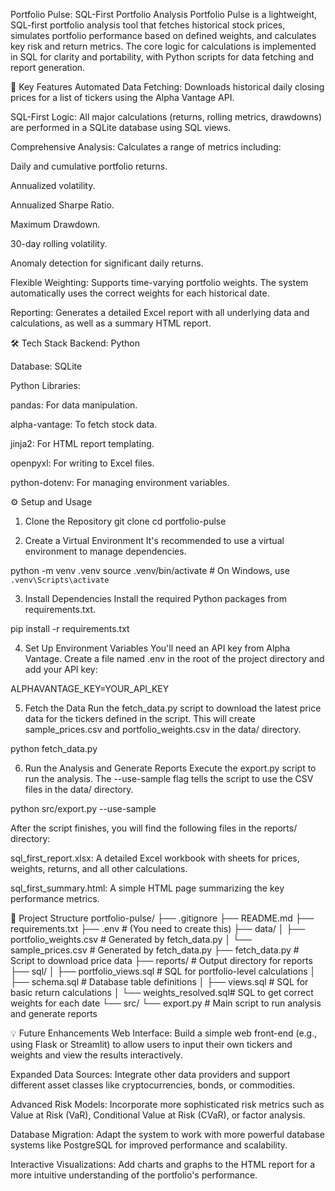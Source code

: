 Portfolio Pulse: SQL-First Portfolio Analysis
Portfolio Pulse is a lightweight, SQL-first portfolio analysis tool that fetches historical stock prices, simulates portfolio performance based on defined weights, and calculates key risk and return metrics. The core logic for calculations is implemented in SQL for clarity and portability, with Python scripts for data fetching and report generation.

🚀 Key Features
Automated Data Fetching: Downloads historical daily closing prices for a list of tickers using the Alpha Vantage API.

SQL-First Logic: All major calculations (returns, rolling metrics, drawdowns) are performed in a SQLite database using SQL views.

Comprehensive Analysis: Calculates a range of metrics including:

Daily and cumulative portfolio returns.

Annualized volatility.

Annualized Sharpe Ratio.

Maximum Drawdown.

30-day rolling volatility.

Anomaly detection for significant daily returns.

Flexible Weighting: Supports time-varying portfolio weights. The system automatically uses the correct weights for each historical date.

Reporting: Generates a detailed Excel report with all underlying data and calculations, as well as a summary HTML report.

🛠️ Tech Stack
Backend: Python

Database: SQLite

Python Libraries:

pandas: For data manipulation.

alpha-vantage: To fetch stock data.

jinja2: For HTML report templating.

openpyxl: For writing to Excel files.

python-dotenv: For managing environment variables.

⚙️ Setup and Usage
1. Clone the Repository
git clone <your-repository-url>
cd portfolio-pulse

2. Create a Virtual Environment
It's recommended to use a virtual environment to manage dependencies.

python -m venv .venv
source .venv/bin/activate  # On Windows, use `.venv\Scripts\activate`

3. Install Dependencies
Install the required Python packages from requirements.txt.

pip install -r requirements.txt

4. Set Up Environment Variables
You'll need an API key from Alpha Vantage. Create a file named .env in the root of the project directory and add your API key:

ALPHAVANTAGE_KEY=YOUR_API_KEY

5. Fetch the Data
Run the fetch_data.py script to download the latest price data for the tickers defined in the script. This will create sample_prices.csv and portfolio_weights.csv in the data/ directory.

python fetch_data.py

6. Run the Analysis and Generate Reports
Execute the export.py script to run the analysis. The --use-sample flag tells the script to use the CSV files in the data/ directory.

python src/export.py --use-sample

After the script finishes, you will find the following files in the reports/ directory:

sql_first_report.xlsx: A detailed Excel workbook with sheets for prices, weights, returns, and all other calculations.

sql_first_summary.html: A simple HTML page summarizing the key performance metrics.

📂 Project Structure
portfolio-pulse/
├── .gitignore
├── README.md
├── requirements.txt
├── .env                 # (You need to create this)
├── data/
│   ├── portfolio_weights.csv  # Generated by fetch_data.py
│   └── sample_prices.csv      # Generated by fetch_data.py
├── fetch_data.py        # Script to download price data
├── reports/             # Output directory for reports
├── sql/
│   ├── portfolio_views.sql # SQL for portfolio-level calculations
│   ├── schema.sql          # Database table definitions
│   ├── views.sql           # SQL for basic return calculations
│   └── weights_resolved.sql# SQL to get correct weights for each date
└── src/
    └── export.py        # Main script to run analysis and generate reports

💡 Future Enhancements
Web Interface: Build a simple web front-end (e.g., using Flask or Streamlit) to allow users to input their own tickers and weights and view the results interactively.

Expanded Data Sources: Integrate other data providers and support different asset classes like cryptocurrencies, bonds, or commodities.

Advanced Risk Models: Incorporate more sophisticated risk metrics such as Value at Risk (VaR), Conditional Value at Risk (CVaR), or factor analysis.

Database Migration: Adapt the system to work with more powerful database systems like PostgreSQL for improved performance and scalability.

Interactive Visualizations: Add charts and graphs to the HTML report for a more intuitive understanding of the portfolio's performance.
